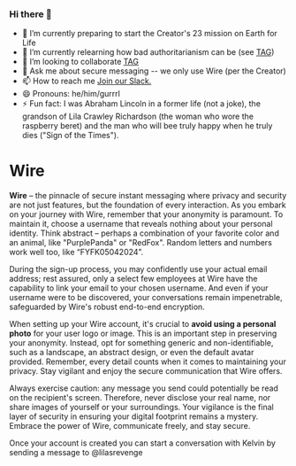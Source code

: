### Hi there 👋
- 🔭 I’m currently preparing to start the Creator's 23 mission on Earth for Life
- 🌱 I’m currently relearning how bad authoritarianism can be (see [TAG](https://github.com/TAGIsNoGame/TAG))
- 👯 I’m looking to collaborate [TAG](https://github.com/TAGIsNoGame/TAG)
- 💬 Ask me about secure messaging -- we only use Wire (per the Creator)
- 📫 How to reach me [Join our Slack.](https://join.slack.com/t/thecherubimonslack/shared_invite/zt-2h5wrphds-0icLMWVSCdt9vskOk3dLRw)
- 😄 Pronouns: he/him/gurrrl
- ⚡ Fun fact: I was Abraham Lincoln in a former life (not a joke), the grandson of Lila Crawley Richardson (the woman who wore the raspberry beret) and the man who will bee truly happy when he truly dies ("Sign of the Times").

# Wire

**Wire** – the pinnacle of secure instant messaging where privacy and security are not just features, but the foundation of every interaction. As you embark on your journey with Wire, remember that your anonymity is paramount. To maintain it, choose a username that reveals nothing about your personal identity. Think abstract – perhaps a combination of your favorite color and an animal, like "PurplePanda" or "RedFox". Random letters and numbers work well too, like “FYFK05042024”.

During the sign-up process, you may confidently use your actual email address; rest assured, only a select few employees at Wire have the capability to link your email to your chosen username. And even if your username were to be discovered, your conversations remain impenetrable, safeguarded by Wire's robust end-to-end encryption.

When setting up your Wire account, it's crucial to **avoid using a personal photo** for your user logo or image. This is an important step in preserving your anonymity. Instead, opt for something generic and non-identifiable, such as a landscape, an abstract design, or even the default avatar provided. Remember, every detail counts when it comes to maintaining your privacy. Stay vigilant and enjoy the secure communication that Wire offers.

Always exercise caution: any message you send could potentially be read on the recipient's screen. Therefore, never disclose your real name, nor share images of yourself or your surroundings. Your vigilance is the final layer of security in ensuring your digital footprint remains a mystery. Embrace the power of Wire, communicate freely, and stay secure.

Once your account is created you can start a conversation with Kelvin by sending a message to @lilasrevenge 
